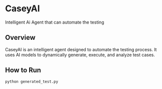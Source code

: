 # CaseyAI
Intelligent Ai Agent that can automate the testing 
## Overview

CaseyAI is an intelligent agent designed to automate the testing process. It uses AI models to dynamically generate, execute, and analyze test cases.

## How to Run

```bash
python generated_test.py